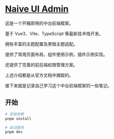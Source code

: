 

# [Naive UI Admin](https://docs.naiveadmin.com/)

这是一个开箱即用的中台前端框架。

基于 Vue3、Vite、TypeScript 等最新技术栈开发。

拥有丰富的主题配置及黑暗主题适配。

提供了常用页面布局，组件使用示例，插件示例实现。

还提供了完善的前后端权限管理方案。

上述介绍都是从官方文档中摘取的。

接下来就是记录自己学习这个中台前端框架的一些笔记。


## 开始

```bash
# 安装依赖
pnpm install

# 启动服务
pnpm dev
```


